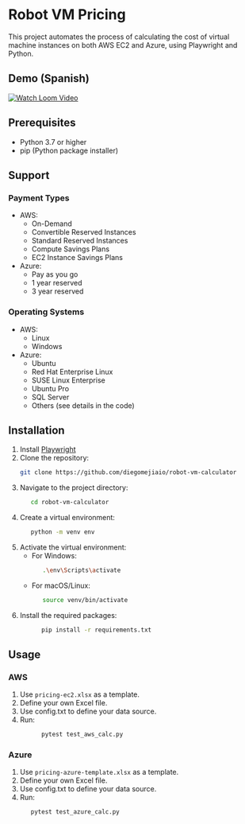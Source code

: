# Robot VM Pricing

This project automates the process of calculating the cost of virtual machine instances on both AWS EC2 and Azure, using Playwright and Python.

## Demo (Spanish)

[![Watch Loom Video](https://cdn.loom.com/sessions/thumbnails/1ecaba2f486740248db39099a01459d2-with-play.gif)](https://www.loom.com/share/1ecaba2f486740248db39099a01459d2)

## Prerequisites

- Python 3.7 or higher
- pip (Python package installer)

## Support

### Payment Types

- AWS:
  - On-Demand
  - Convertible Reserved Instances
  - Standard Reserved Instances
  - Compute Savings Plans
  - EC2 Instance Savings Plans
- Azure:
  - Pay as you go
  - 1 year reserved
  - 3 year reserved

### Operating Systems

- AWS:
  - Linux
  - Windows
- Azure:
  - Ubuntu
  - Red Hat Enterprise Linux
  - SUSE Linux Enterprise
  - Ubuntu Pro
  - SQL Server
  - Others (see details in the code)

## Installation

1. Install [Playwright](https://playwright.dev/python/docs/intro)
2. Clone the repository:
   ```bash
   git clone https://github.com/diegomejiaio/robot-vm-calculator
   ```
3. Navigate to the project directory:
   ```bash
      cd robot-vm-calculator
   ```
4. Create a virtual environment:
   ```bash
      python -m venv env
   ```
5. Activate the virtual environment:
   - For Windows:
      ```bash
         .\env\Scripts\activate
      ```
   - For macOS/Linux:
      ```bash
         source venv/bin/activate
      ```
6. Install the required packages:
   ```bash
         pip install -r requirements.txt
   ```
## Usage

### AWS
1. Use `pricing-ec2.xlsx` as a template.
2. Define your own Excel file.
3. Use config.txt to define your data source.
4. Run:
   ```bash
         pytest test_aws_calc.py
   ```
### Azure
1. Use `pricing-azure-template.xlsx` as a template.
2. Define your own Excel file.
3. Use config.txt to define your data source.
4. Run:
   ```bash
      pytest test_azure_calc.py
   ```




